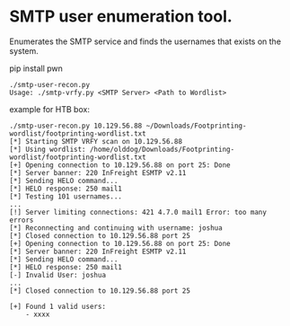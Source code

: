 # SMTP user enumeration tool.

Enumerates the SMTP service and finds the usernames that exists on the system.

pip install pwn

```shell
./smtp-user-recon.py
Usage: ./smtp-vrfy.py <SMTP Server> <Path to Wordlist>
```


example for HTB box:

```shell
./smtp-user-recon.py 10.129.56.88 ~/Downloads/Footprinting-wordlist/footprinting-wordlist.txt
[*] Starting SMTP VRFY scan on 10.129.56.88
[*] Using wordlist: /home/olddog/Downloads/Footprinting-wordlist/footprinting-wordlist.txt
[+] Opening connection to 10.129.56.88 on port 25: Done
[*] Server banner: 220 InFreight ESMTP v2.11
[*] Sending HELO command...
[*] HELO response: 250 mail1
[*] Testing 101 usernames...
...
[!] Server limiting connections: 421 4.7.0 mail1 Error: too many errors
[*] Reconnecting and continuing with username: joshua
[*] Closed connection to 10.129.56.88 port 25
[+] Opening connection to 10.129.56.88 on port 25: Done
[*] Server banner: 220 InFreight ESMTP v2.11
[*] Sending HELO command...
[*] HELO response: 250 mail1
[-] Invalid User: joshua
...
[*] Closed connection to 10.129.56.88 port 25

[+] Found 1 valid users:
    - xxxx
```
